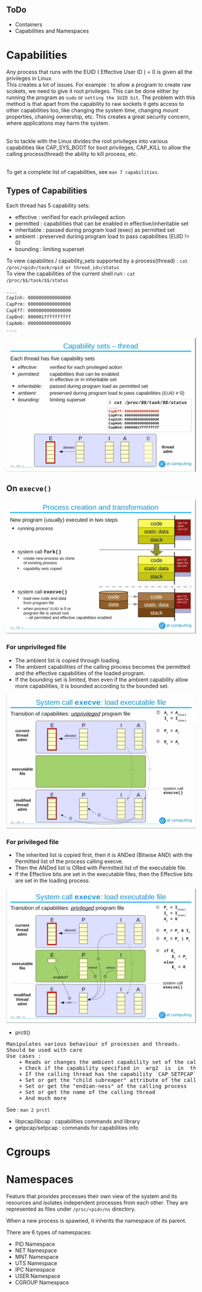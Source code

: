 ## ToDo

- Containers
- Capabilities and Namespaces

# Capabilities

Any process that runs with the EUID ( Effective User ID ) = 0 is given all the privileges in Linux.<br>
This creates a lot of issues. For example : to allow a program to create raw scokets, we need to give it root privileges. This can be done either by running the program as `sudo` or `setting the SUID bit`. The problem with this method is that apart from the capability to raw sockets it gets access to other capabilities too, like changing the system time, changing mount properties, chaning ownership, etc. This creates a great security concern, where applications may harm the system.<br><br>

So to tackle with the Linux divides the root privileges into various capabilities like CAP_SYS_BOOT for boot privileges, CAP_KILL to allow the calling process(thread) the ability to kill process, etc.<br><br>

To get a complete list of capabilities, see `man 7 capabilities`.

## Types of Capabilities

Each thread has 5 capability sets:
- effective : verified for each privileged action 
- permitted : capabilities that can be enabled in effective/inheritable set
- inheritable : passed during program load (exec) as permitted set
- ambient : preserved duriing program load to pass capabilities (EUID != 0)
- bounding : limiting superset

To view capabilites / capability_sets supported by a process(thread) : `cat /proc/<pid>/task/<pid or thread_id>/status` <br>
To view the capabilities of the current shell run : `cat /proc/$$/task/$$/status`
```bash
....
CapInh:	0000000000000000
CapPrm:	0000000000000000
CapEff:	0000000000000000
CapBnd:	000001ffffffffff
CapAmb:	0000000000000000
....
```

<img src="./capabilities-sets.png" alt="capabilities-sets" />

## On `execve()` 

<img src="./fork-exec.png" alt="exec" />

### For unprivileged file

- The ambient list is copied through loading.
- The ambient capabilities of the calling process becomes the permitted and the effective capabilities of the loaded program.
- If the bounding set is limited, then even if the ambient capability allow more capabilities, it is bounded according to the bounded set.

<img src="./exec-unprivileged.png" alt="unprivileged" />

### For privileged file

- The inherited list is copied first, then it is ANDed (Bitwise AND) with the Permitted list of the process calling execve.
- Then the ANDed list is ORed with Permitted list of the executable file.
- If the Effective bits are set in the executable files, then the Effective bits are set in the loading process.

<img src="./exec-privileged.png" alt="privileged" />

- prctl()
<pre>
Manipulates various behaviour of processes and threads.
Should be used with care
Use cases :
	+ Reads or changes the ambient capability set of the calling thread.
	+ Check if the capability specified in  arg2  is  in  the calling  thread's capability bounding set. The capability bounding set dictates whether the process can receive the capability through a file's permitted capability set on a subsequent call to execve(2).
	+ If the calling thread has the capability `CAP_SETPCAP` capability within its user namespace, then allow it to drop capabilitites given as argument.
	+ Set or get the "child subreaper" attribute of the calling process. A subreaper fulfills the role of init(1) for  its  descendant  processes. When a process becomes orphaned (i.e., its immediate parent terminates), then that process will be reparented to the nearest still living ancestor  subreaper. 
	+ Set or get the "endian-ness" of the calling process
	+ Set or get the name of the calling thread
	+ And much more
</pre>
See : `man 2 prctl`

- libpcap/libcap : capabilities commands and library
- getpcap/setpcap : commands for capabilities info

# Cgroups

# Namespaces

Feature that provides processes their own view of the system and its resources and isolates independent processes from each other. They are represented as files under `/proc/<pid>/ns` directory.

When a new process is spawned, it inherits the namespace of its parent.

There are 6 types of namespaces:
- PID Namespace
- NET Namespace
- MNT Namespace
- UTS Namespace
- IPC Namespace
- USER Namespace
- CGROUP Namespace


